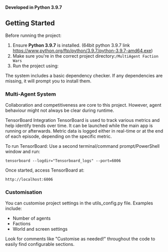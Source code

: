 **Developed in Python 3.9.7**

## Getting Started

Before running the project:

1. Ensure **Python 3.9.7** is installed. (64bit python 3.9.7 link https://www.python.org/ftp/python/3.9.7/python-3.9.7-amd64.exe)
2. Make sure you're in the correct project directory:`/MultiAgent Faction Wars`
3. Run the project using:

The system includes a basic dependency checker. If any dependencies are missing, it will prompt you to install them.

### Multi-Agent System

Collaboration and competitiveness are core to this project.
However, agent behaviour might not always be clear during runtime.

TensorBoard Integration
TensorBoard is used to track various metrics and help identify trends over time.
It can be launched while the main app is running or afterwards.
Metric data is logged either in real-time or at the end of each episode, depending on the specific metric.

To run TensorBoard:
Use a second terminal/command prompt/PowerShell window and run:

```
tensorboard --logdir="Tensorboard_logs" --port=6006
```

Once started, access TensorBoard at:

```
http://localhost:6006
```

### Customisation

You can customise project settings in the utils_config.py file.
Examples include:

- Number of agents
- Factions
- World and screen settings

Look for comments like "Customise as needed!" throughout the code to easily find configurable sections.
